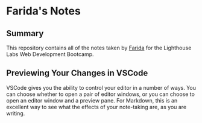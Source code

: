 # Farida's Notes

## Summary 

This repository contains all of the notes taken by [Farida](https://github.com/faridamoussaeff) for the Lighthouse Labs Web Development Bootcamp.

## Previewing Your Changes in VSCode 
VSCode gives you the ability to control your editor in a number of ways. You can choose whether to open a pair of editor windows, or you can choose to open an editor window and a preview pane. For Markdown, this is an excellent way to see what the effects of your note-taking are, as you are writing.

